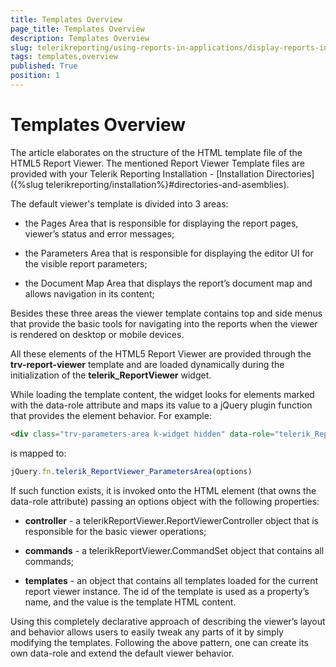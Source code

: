 ```yaml
---
title: Templates Overview
page_title: Templates Overview 
description: Templates Overview
slug: telerikreporting/using-reports-in-applications/display-reports-in-applications/web-application/html5-report-viewer/customizing/styling-and-appearance/templates-overview
tags: templates,overview
published: True
position: 1
---
```


# Templates Overview

The article elaborates on the structure of the HTML template file of the HTML5 Report Viewer. The mentioned Report Viewer Template files are provided with your Telerik Reporting Installation - [Installation Directories]({%slug telerikreporting/installation%}#directories-and-asemblies). 

The default viewer's template is divided into 3 areas:

* the Pages Area that is responsible for displaying the report pages, viewer’s status and error messages;

* the Parameters Area that is responsible for displaying the editor UI for the visible report parameters;

* the Document Map Area that displays the report’s document map and allows navigation in its content;

Besides these three areas the viewer template contains top and side menus that provide the basic tools for navigating into the reports when the viewer is rendered on desktop or mobile devices. 

All these elements of the HTML5 Report Viewer are provided through the __trv-report-viewer__ template and are loaded dynamically during the initialization of the __telerik_ReportViewer__ widget. 

While loading the template content, the widget looks for elements marked with the data-role attribute and maps its value to a jQuery plugin function that provides the element behavior. For example: 
    
````html
<div class="trv-parameters-area k-widget hidden" data-role="telerik_ReportViewer_ParametersArea"> … </div>
````

is mapped to:
    
````js
jQuery.fn.telerik_ReportViewer_ParametersArea(options)
````

If such function exists, it is invoked onto the HTML element (that owns the data-role attribute) passing an options object with the following properties: 

* __controller__ - a telerikReportViewer.ReportViewerController object that is responsible for the basic viewer operations; 

* __commands__ - a telerikReportViewer.CommandSet object that contains all commands; 

* __templates__ - an object that contains all templates loaded for the current report viewer instance. The id of the template is used as a property’s name, and the value is the template HTML content. 

Using this completely declarative approach of describing the viewer’s layout and behavior allows users to easily tweak any parts of it by simply modifying the templates. Following the above pattern, one can create its own data-role and extend the default viewer behavior.

